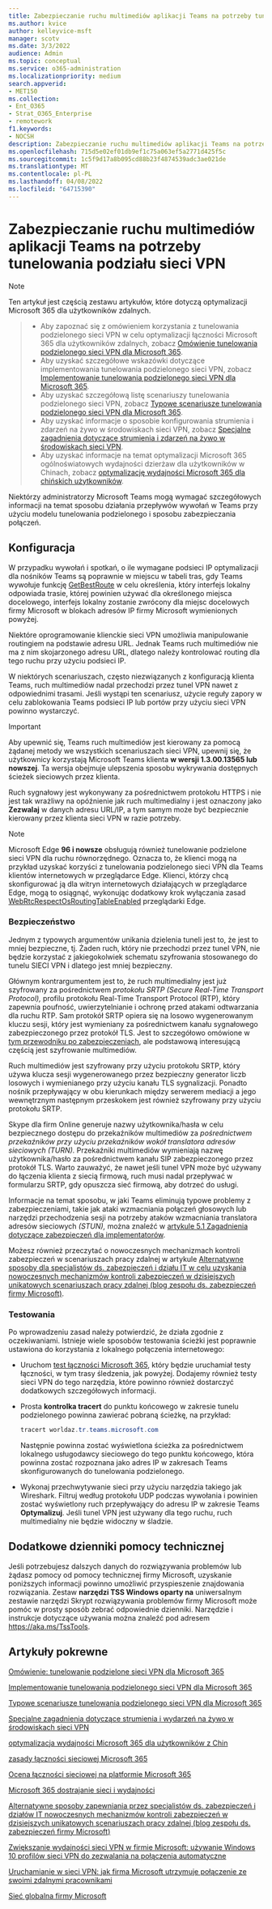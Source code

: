 ```yaml
---
title: Zabezpieczanie ruchu multimediów aplikacji Teams na potrzeby tunelowania podziału sieci VPN
ms.author: kvice
author: kelleyvice-msft
manager: scotv
ms.date: 3/3/2022
audience: Admin
ms.topic: conceptual
ms.service: o365-administration
ms.localizationpriority: medium
search.appverid:
- MET150
ms.collection:
- Ent_O365
- Strat_O365_Enterprise
- remotework
f1.keywords:
- NOCSH
description: Zabezpieczanie ruchu multimediów aplikacji Teams na potrzeby tunelowania podziału sieci VPN
ms.openlocfilehash: 715d5e02ef01db9ef1c75a063ef5a2771d425f5c
ms.sourcegitcommit: 1c5f9d17a8b095cd88b23f4874539adc3ae021de
ms.translationtype: MT
ms.contentlocale: pl-PL
ms.lasthandoff: 04/08/2022
ms.locfileid: "64715390"
---
```

# <a name="securing-teams-media-traffic-for-vpn-split-tunneling"></a>Zabezpieczanie ruchu multimediów aplikacji Teams na potrzeby tunelowania podziału sieci VPN

>[!NOTE]
>Ten artykuł jest częścią zestawu artykułów, które dotyczą optymalizacji Microsoft 365 dla użytkowników zdalnych.

>- Aby zapoznać się z omówieniem korzystania z tunelowania podzielonego sieci VPN w celu optymalizacji łączności Microsoft 365 dla użytkowników zdalnych, zobacz [Omówienie tunelowania podzielonego sieci VPN dla Microsoft 365](microsoft-365-vpn-split-tunnel.md).
>- Aby uzyskać szczegółowe wskazówki dotyczące implementowania tunelowania podzielonego sieci VPN, zobacz [Implementowanie tunelowania podzielonego sieci VPN dla Microsoft 365](microsoft-365-vpn-implement-split-tunnel.md).
>- Aby uzyskać szczegółową listę scenariuszy tunelowania podzielonego sieci VPN, zobacz [Typowe scenariusze tunelowania podzielonego sieci VPN dla Microsoft 365](microsoft-365-vpn-common-scenarios.md).
>- Aby uzyskać informacje o sposobie konfigurowania strumienia i zdarzeń na żywo w środowiskach sieci VPN, zobacz [Specjalne zagadnienia dotyczące strumienia i zdarzeń na żywo w środowiskach sieci VPN](microsoft-365-vpn-stream-and-live-events.md).
>- Aby uzyskać informacje na temat optymalizacji Microsoft 365 ogólnoświatowych wydajności dzierżaw dla użytkowników w Chinach, zobacz [optymalizację wydajności Microsoft 365 dla chińskich użytkowników](microsoft-365-networking-china.md).

Niektórzy administratorzy Microsoft Teams mogą wymagać szczegółowych informacji na temat sposobu działania przepływów wywołań w Teams przy użyciu modelu tunelowania podzielonego i sposobu zabezpieczania połączeń.

## <a name="configuration"></a>Konfiguracja

W przypadku wywołań i spotkań, o ile wymagane podsieci IP optymalizacji dla nośników Teams są poprawnie w miejscu w tabeli tras, gdy Teams wywołuje funkcję [GetBestRoute](/windows/win32/api/iphlpapi/nf-iphlpapi-getbestroute) w celu określenia, który interfejs lokalny odpowiada trasie, której powinien używać dla określonego miejsca docelowego, interfejs lokalny zostanie zwrócony dla miejsc docelowych firmy Microsoft w blokach adresów IP firmy Microsoft wymienionych powyżej.

Niektóre oprogramowanie klienckie sieci VPN umożliwia manipulowanie routingiem na podstawie adresu URL. Jednak Teams ruch multimediów nie ma z nim skojarzonego adresu URL, dlatego należy kontrolować routing dla tego ruchu przy użyciu podsieci IP.

W niektórych scenariuszach, często niezwiązanych z konfiguracją klienta Teams, ruch multimediów nadal przechodzi przez tunel VPN nawet z odpowiednimi trasami. Jeśli wystąpi ten scenariusz, użycie reguły zapory w celu zablokowania Teams podsieci IP lub portów przy użyciu sieci VPN powinno wystarczyć.

>[!IMPORTANT]
>Aby upewnić się, Teams ruch multimediów jest kierowany za pomocą żądanej metody we wszystkich scenariuszach sieci VPN, upewnij się, że użytkownicy korzystają Microsoft Teams klienta **w wersji 1.3.00.13565 lub nowszej**. Ta wersja obejmuje ulepszenia sposobu wykrywania dostępnych ścieżek sieciowych przez klienta.

Ruch sygnałowy jest wykonywany za pośrednictwem protokołu HTTPS i nie jest tak wrażliwy na opóźnienie jak ruch multimedialny i jest oznaczony jako **Zezwalaj** w danych adresu URL/IP, a tym samym może być bezpiecznie kierowany przez klienta sieci VPN w razie potrzeby.

>[!NOTE]
>Microsoft Edge **96 i nowsze** obsługują również tunelowanie podzielone sieci VPN dla ruchu równorzędnego. Oznacza to, że klienci mogą na przykład uzyskać korzyści z tunelowania podzielonego sieci VPN dla Teams klientów internetowych w przeglądarce Edge. Klienci, którzy chcą skonfigurować ją dla witryn internetowych działających w przeglądarce Edge, mogą to osiągnąć, wykonując dodatkowy krok wyłączania zasad [WebRtcRespectOsRoutingTableEnabled](/deployedge/microsoft-edge-policies#webrtcrespectosroutingtableenabled) przeglądarki Edge.

### <a name="security"></a>Bezpieczeństwo

Jednym z typowych argumentów unikania dzielenia tuneli jest to, że jest to mniej bezpieczne, tj. Żaden ruch, który nie przechodzi przez tunel VPN, nie będzie korzystać z jakiegokolwiek schematu szyfrowania stosowanego do tunelu SIECI VPN i dlatego jest mniej bezpieczny.

Głównym kontrargumentem jest to, że ruch multimedialny jest już szyfrowany za pośrednictwem _protokołu SRTP (Secure Real-Time Transport Protocol),_ profilu protokołu Real-Time Transport Protocol (RTP), który zapewnia poufność, uwierzytelnianie i ochronę przed atakami odtwarzania dla ruchu RTP. Sam protokół SRTP opiera się na losowo wygenerowanym kluczu sesji, który jest wymieniany za pośrednictwem kanału sygnałowego zabezpieczonego przez protokół TLS. Jest to szczegółowo omówione w [tym przewodniku po zabezpieczeniach](/skypeforbusiness/optimizing-your-network/security-guide-for-skype-for-business-online), ale podstawową interesującą częścią jest szyfrowanie multimediów.

Ruch multimediów jest szyfrowany przy użyciu protokołu SRTP, który używa klucza sesji wygenerowanego przez bezpieczny generator liczb losowych i wymienianego przy użyciu kanału TLS sygnalizacji. Ponadto nośnik przepływający w obu kierunkach między serwerem mediacji a jego wewnętrznym następnym przeskokem jest również szyfrowany przy użyciu protokołu SRTP.

Skype dla firm Online generuje nazwy użytkownika/hasła w celu bezpiecznego dostępu do przekaźników multimediów za _pośrednictwem przekaźników przy użyciu przekaźników wokół translatora adresów sieciowych (TURN)._ Przekaźniki multimediów wymieniają nazwę użytkownika/hasło za pośrednictwem kanału SIP zabezpieczonego przez protokół TLS. Warto zauważyć, że nawet jeśli tunel VPN może być używany do łączenia klienta z siecią firmową, ruch musi nadal przepływać w formularzu SRTP, gdy opuszcza sieć firmową, aby dotrzeć do usługi.

Informacje na temat sposobu, w jaki Teams eliminują typowe problemy z zabezpieczeniami, takie jak ataki wzmacniania połączeń głosowych lub narzędzi przechodzenia sesji na potrzeby ataków wzmacniania translatora adresów sieciowych _(STUN),_ można znaleźć w [artykule 5.1 Zagadnienia dotyczące zabezpieczeń dla implementatorów](/openspecs/office_protocols/ms-ice2/69525351-8c68-4864-b8a6-04bfbc87785c).

Możesz również przeczytać o nowoczesnych mechanizmach kontroli zabezpieczeń w scenariuszach pracy zdalnej w artykule [Alternatywne sposoby dla specjalistów ds. zabezpieczeń i działu IT w celu uzyskania nowoczesnych mechanizmów kontroli zabezpieczeń w dzisiejszych unikatowych scenariuszach pracy zdalnej (blog zespołu ds. zabezpieczeń firmy Microsoft)](https://www.microsoft.com/security/blog/2020/03/26/alternative-security-professionals-it-achieve-modern-security-controls-todays-unique-remote-work-scenarios/).

### <a name="testing"></a>Testowania

Po wprowadzeniu zasad należy potwierdzić, że działa zgodnie z oczekiwaniami. Istnieje wiele sposobów testowania ścieżki jest poprawnie ustawiona do korzystania z lokalnego połączenia internetowego:

- Uruchom [test łączności Microsoft 365](https://aka.ms/netonboard), który będzie uruchamiał testy łączności, w tym trasy śledzenia, jak powyżej. Dodajemy również testy sieci VPN do tego narzędzia, które powinno również dostarczyć dodatkowych szczegółowych informacji.

- Prosta **kontrolka tracert** do punktu końcowego w zakresie tunelu podzielonego powinna zawierać pobraną ścieżkę, na przykład:

  ```powershell
  tracert worldaz.tr.teams.microsoft.com
  ```

  Następnie powinna zostać wyświetlona ścieżka za pośrednictwem lokalnego usługodawcy sieciowego do tego punktu końcowego, która powinna zostać rozpoznana jako adres IP w zakresach Teams skonfigurowanych do tunelowania podzielonego.

- Wykonaj przechwytywanie sieci przy użyciu narzędzia takiego jak Wireshark. Filtruj według protokołu UDP podczas wywołania i powinien zostać wyświetlony ruch przepływający do adresu IP w zakresie Teams **Optymalizuj**. Jeśli tunel VPN jest używany dla tego ruchu, ruch multimedialny nie będzie widoczny w śladzie.

## <a name="additional-support-logs"></a>Dodatkowe dzienniki pomocy technicznej

Jeśli potrzebujesz dalszych danych do rozwiązywania problemów lub żądasz pomocy od pomocy technicznej firmy Microsoft, uzyskanie poniższych informacji powinno umożliwić przyspieszenie znajdowania rozwiązania. Zestaw **narzędzi TSS Windows oparty na** uniwersalnym zestawie narzędzi Skrypt rozwiązywania problemów firmy Microsoft może pomóc w prosty sposób zebrać odpowiednie dzienniki. Narzędzie i instrukcje dotyczące używania można znaleźć pod adresem <https://aka.ms/TssTools>.

## <a name="related-articles"></a>Artykuły pokrewne

[Omówienie: tunelowanie podzielone sieci VPN dla Microsoft 365](microsoft-365-vpn-split-tunnel.md)

[Implementowanie tunelowania podzielonego sieci VPN dla Microsoft 365](microsoft-365-vpn-implement-split-tunnel.md)

[Typowe scenariusze tunelowania podzielonego sieci VPN dla Microsoft 365](microsoft-365-vpn-common-scenarios.md)

[Specjalne zagadnienia dotyczące strumienia i wydarzeń na żywo w środowiskach sieci VPN](microsoft-365-vpn-stream-and-live-events.md)

[optymalizacja wydajności Microsoft 365 dla użytkowników z Chin](microsoft-365-networking-china.md)

[zasady łączności sieciowej Microsoft 365](microsoft-365-network-connectivity-principles.md)

[Ocena łączności sieciowej na platformie Microsoft 365](assessing-network-connectivity.md)

[Microsoft 365 dostrajanie sieci i wydajności](network-planning-and-performance.md)

[Alternatywne sposoby zapewniania przez specjalistów ds. zabezpieczeń i działów IT nowoczesnych mechanizmów kontroli zabezpieczeń w dzisiejszych unikatowych scenariuszach pracy zdalnej (blog zespołu ds. zabezpieczeń firmy Microsoft)](https://www.microsoft.com/security/blog/2020/03/26/alternative-security-professionals-it-achieve-modern-security-controls-todays-unique-remote-work-scenarios/)

[Zwiększanie wydajności sieci VPN w firmie Microsoft: używanie Windows 10 profilów sieci VPN do zezwalania na połączenia automatyczne](https://www.microsoft.com/itshowcase/enhancing-remote-access-in-windows-10-with-an-automatic-vpn-profile)

[Uruchamianie w sieci VPN: jak firma Microsoft utrzymuje połączenie ze swoimi zdalnymi pracownikami](https://www.microsoft.com/itshowcase/blog/running-on-vpn-how-microsoft-is-keeping-its-remote-workforce-connected/?elevate-lv)

[Sieć globalna firmy Microsoft](/azure/networking/microsoft-global-network)
